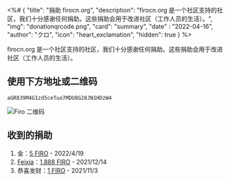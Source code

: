 <%# {
  "title": "捐助 firocn.org",
  "description": "firocn.org 是一个社区支持的社区，我们十分感谢任何捐助。这些捐助会用于改进社区（工作人员的生活）。",
  "img": "donationqrcode.png",
  "card": "summary",
  "date" : "2022-04-16",
  "author": "クロ",
  "icon": "heart_exclamation",
  "hidden": true
} %>

firocn.org 是一个社区支持的社区，我们十分感谢任何捐助。这些捐助会用于改进社区（工作人员的生活）。

## 使用下方地址或二维码

`aGR839M4G1zd5ceTuo7MDU8G28JN1HDzW4`

<div><a id="button_copyaddress" class="button" href="javascript: copyAddress()" target="_self">复制</a></div>

<noscript>
  <style>
    #button_copyaddress {
      display: none;
    }
  </style>
</noscript>

<script>
function copyAddress() {
  const button = document.querySelector('#button_copyaddress')
  const input = document.createElement('input')
  input.value = 'aGR839M4G1zd5ceTuo7MDU8G28JN1HDzW4'
  input.style.position = 'absolute'
  input.style.opacity = 0
  document.body.appendChild(input)
  input.select()
  document.execCommand('copy')
  input.remove()
  button.innerHTML = '已复制'
  button.classList.add('disabled')
  setTimeout(() => {
    button.innerHTML = '复制'
    button.classList.remove('disabled')
  }, 3000)
}
</script>

![Firo 二维码](donationqrcode.png)

## 收到的捐助

1. 金：[5 FIRO](https://explorer.firo.org/tx/e5a84caf7400e80c7e0188213bec9c89558fe4f05631e48122011114a0a21e05) - 2022/4/19
1. [Feixia](https://twitter.com/zqj0754)：[1.888 FIRO](https://explorer.firo.org/tx/0f2294362e42a6a9b64bb4a7b9142647b2378ce48f123cfee30a4f306fe6c646) - 2021/12/14
1. 恭喜发财：[1 FIRO](https://explorer.firo.org/tx/e841f63282b7c5074f548fdb8455e90494ff21a01244b80978e4a06e05c8410f) - 2021/11/3
